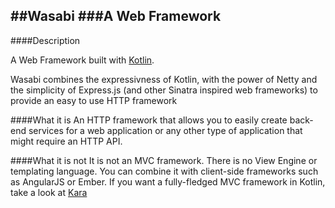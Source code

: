 ##Wasabi
###A Web Framework
------------------

####Description

A Web Framework built with [Kotlin](http://kotlin.jetbrains.org). 

Wasabi combines the expressivness of Kotlin, with the power of Netty and the simplicity of Express.js (and other Sinatra inspired web frameworks)
to provide an easy to use HTTP framework

####What it is
An HTTP framework that allows you to easily create back-end services for a web application or any other type of application that 
might require an HTTP API.

####What it is not
It is not an MVC framework. There is no View Engine or templating language. You can combine it with client-side frameworks such 
as AngularJS or Ember. If you want a fully-fledged MVC framework in Kotlin, take a look at [Kara](http://www.karaframework.com)



